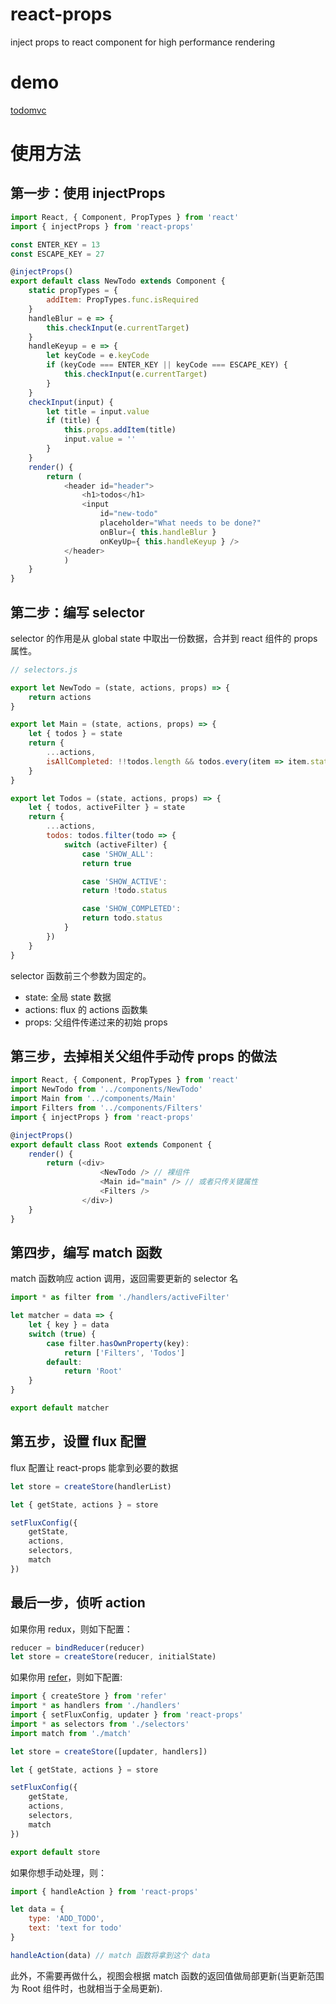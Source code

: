 # react-props
inject props to react component for high performance rendering

# demo

[todomvc](https://github.com/Lucifier129/Isomorphism-react-todomvc/tree/refer)

# 使用方法

## 第一步：使用 injectProps

```javascript
import React, { Component, PropTypes } from 'react'
import { injectProps } from 'react-props'

const ENTER_KEY = 13
const ESCAPE_KEY = 27

@injectProps()
export default class NewTodo extends Component {
	static propTypes = {
		addItem: PropTypes.func.isRequired
	}
	handleBlur = e => {
		this.checkInput(e.currentTarget)
	}
	handleKeyup = e => {
		let keyCode = e.keyCode
		if (keyCode === ENTER_KEY || keyCode === ESCAPE_KEY) {
			this.checkInput(e.currentTarget)
		}
	}
	checkInput(input) {
		let title = input.value
		if (title) {
			this.props.addItem(title)
			input.value = ''
		}
	}
	render() {
		return (
			<header id="header">
				<h1>todos</h1>
				<input
					id="new-todo"
					placeholder="What needs to be done?"
					onBlur={ this.handleBlur }
					onKeyUp={ this.handleKeyup } />
			</header>
			)
	}
}
```

## 第二步：编写 selector

selector 的作用是从 global state 中取出一份数据，合并到 react 组件的 props 属性。

```javascript
// selectors.js

export let NewTodo = (state, actions, props) => {
	return actions
}

export let Main = (state, actions, props) => {
	let { todos } = state
	return {
		...actions,
		isAllCompleted: !!todos.length && todos.every(item => item.status),
	}
}

export let Todos = (state, actions, props) => {
	let { todos, activeFilter } = state
	return {
		...actions,
		todos: todos.filter(todo => {
			switch (activeFilter) {
				case 'SHOW_ALL':
				return true

				case 'SHOW_ACTIVE':
				return !todo.status

				case 'SHOW_COMPLETED':
				return todo.status
			}
		})
	}
}
```

selector 函数前三个参数为固定的。

- state: 全局 state 数据
- actions: flux 的 actions 函数集
- props: 父组件传递过来的初始 props

## 第三步，去掉相关父组件手动传 props 的做法

```javascript
import React, { Component, PropTypes } from 'react'
import NewTodo from '../components/NewTodo'
import Main from '../components/Main'
import Filters from '../components/Filters'
import { injectProps } from 'react-props'

@injectProps()
export default class Root extends Component {
	render() {
		return (<div>
					<NewTodo /> // 裸组件
					<Main id="main" /> // 或者只传关键属性
					<Filters />
				</div>)
	}
}
```

## 第四步，编写 match 函数

match 函数响应 action 调用，返回需要更新的 selector 名

```javascript
import * as filter from './handlers/activeFilter'

let matcher = data => {
	let { key } = data
	switch (true) {
		case filter.hasOwnProperty(key):
			return ['Filters', 'Todos']
		default:
			return 'Root'
	}
}

export default matcher
```

## 第五步，设置 flux 配置

flux 配置让 react-props 能拿到必要的数据

```javascript
let store = createStore(handlerList)

let { getState, actions } = store

setFluxConfig({
	getState,
	actions,
	selectors,
	match
})
```

## 最后一步，侦听 action

如果你用 redux，则如下配置：

```javascript
reducer = bindReducer(reducer)
let store = createStore(reducer, initialState)
```

如果你用 [refer](https://github.com/Lucifier129/refer)，则如下配置:

```javascript
import { createStore } from 'refer'
import * as handlers from './handlers'
import { setFluxConfig, updater } from 'react-props'
import * as selectors from './selectors'
import match from './match'

let store = createStore([updater, handlers])

let { getState, actions } = store

setFluxConfig({
	getState,
	actions,
	selectors,
	match
})

export default store
```

如果你想手动处理，则：

```javascript
import { handleAction } from 'react-props'

let data = {
	type: 'ADD_TODO',
	text: 'text for todo'
}

handleAction(data) // match 函数将拿到这个 data
```

此外，不需要再做什么，视图会根据 match 函数的返回值做局部更新(当更新范围为 Root 组件时，也就相当于全局更新).

